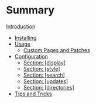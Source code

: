 # Summary

[Introduction](./intro.md)

- [Installing](./installing.md)
- [Usage](./usage.md)
  - [Custom Pages and Patches](./usage_custom_pages.md)
- [Configuration](./config.md)
  - [Section: \[display\]](./config_display.md)
  - [Section: \[style\]](./config_style.md)
  - [Section: \[search\]](./config_search.md)
  - [Section: \[updates\]](./config_updates.md)
  - [Section: \[directories\]](./config_directories.md)
- [Tips and Tricks](./tips_and_tricks.md)
